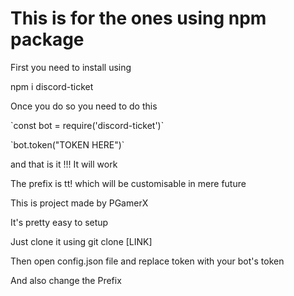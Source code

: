 

<h1> This is for the ones using npm package</h1>
First you need to install using 

npm i discord-ticket

Once you do so you need to do this 




<p>`const bot = require('discord-ticket')`</p>
  <p>`bot.token("TOKEN HERE")`</p>

and that is it !!!
It will work 

The prefix is tt! which will be customisable in mere future




This is project made by 
PGamerX

It's pretty easy to setup

Just clone it using git clone [LINK]

Then open config.json file and replace token with your bot's token

And also change the Prefix


